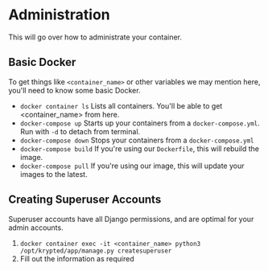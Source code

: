 # Administration
This will go over how to administrate your container. 

## Basic Docker
To get things like `<container_name>` or other variables we may mention here, you'll need to know some basic Docker. 

* `docker container ls` Lists all containers. You'll be able to get <container_name> from here. 
* `docker-compose up` Starts up your containers from a `docker-compose.yml`. Run with `-d` to detach from terminal.
* `docker-compose down` Stops your containers from a `docker-compose.yml`
* `docker-compose build` If you're using our `Dockerfile`, this will rebuild the image.
* `docker-compose pull` If you're using our image, this will update your images to the latest. 

## Creating Superuser Accounts
Superuser accounts have all Django permissions, and are optimal for your admin accounts. 

1. `docker container exec -it <container_name> python3 /opt/krypted/app/manage.py createsuperuser`
2. Fill out the information as required